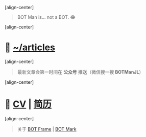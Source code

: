 ﻿[align-center]

> BOT Man is... not a BOT. 😂

[align-center]

# 📝 [~/articles](/articles/)

[align-center]

> 最新文章会第一时间在 **公众号** 推送（微信搜一搜 **BOTManJL**）

<div style="margin:0 auto;width:30%">
  <p id="qrCodeCanvas" style="text-align:center;"></p>
</div>

[align-center]

# 🙈 [CV](/articles/?post=misc/CV-en) | [简历](/articles/?post=misc/CV-zh)

[align-center]

> 关于 [BOT Frame](/articles/?post=../README) | [BOT Mark](/articles/?post=misc/BOT-Mark)

<script>
  try {
    var mpUrl = 'http://weixin.qq.com/r/WCifh4jEydW2rczk931K';
    document.getElementById('qrCodeCanvas').innerHTML = qrCodeSVG(mpUrl, 320);
  } catch (e) {}
</script>
